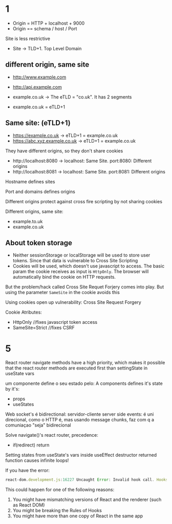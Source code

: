 # 1

- Origin = HTTP + localhost + 9000
- Origin == schema / host / Port

Site is less restrictive
- Site -> TLD+1. Top Level Domain

## different origin, same site
- http://www.example.com
- http://api.example.com

- example.co.uk ->  The eTLD = "co.uk". It has 2 segments
- example.co.uk = eTLD+1

## Same site: (eTLD+1)
- https://example.co.uk -> eTLD+1 = example.co.uk
- https://abc.xyz.example.co.uk -> eTLD+1 = example.co.uk

They have different origins, so they don't share cookies

- http://localhost:8080 -> localhost: Same Site. port:8080: Different origins
- http://localhost:8081 -> localhost: Same Site. port:8081: Different origins

Hostname defines sites

Port and domains defines origins

Different origins protect against cross fire scripting by not sharing cookies

Different origins, same site:
- example.to.uk
- example.co.uk

## About token storage
- Neither sessionStorage or localStorage will be used to store user tokens. Since that data is vulnerable to Cross Site Scripting
- Cookies will be used, which doesn't use javascript to access. The basic param the cookie receives as input is `HttpOnly`. The browser will automatically bind the cookie on HTTP requests. 

But the problem/hack called Cross Site Requet Forjery comes into play. But using the parameter `SameSite` in the cookie avoids this

Using cookies open up vulnerability: Cross Site Request Forgery

Cookie Atributes:
- HttpOnly //fixes javascript token access
- SameSite=Strict //fixes CSRF

# 5
React router navigate methods have a high priority, which makes it possible that the react router methods are executed first than settingState in useState vars


um componente define o seu estado pelo:
A components defines it's state by it's:
- props
- useStates

Web socket's é bidirectional: servidor-cliente
server side events: é uni direcional, como o HTTP é, mas usando message chunks, faz com q a comuniaçao "seja" bidirecional

Solve navigate()'s react router, precedence: 
- if(redirect) return <Navigate> <Home><Navigate/>

Setting states from useState's vars inside useEffect destructor returned function causes infinite loops!

If you have the error:
```js
react-dom.development.js:16227 Uncaught Error: Invalid hook call. Hooks can only be called inside of the body of a function component.
```
This could happen for one of the following reasons:
1. You might have mismatching versions of React and the renderer (such as React DOM)
2. You might be breaking the Rules of Hooks
3. You might have more than one copy of React in the same app
